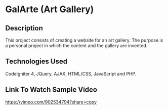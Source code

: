 # GalArte (Art Gallery)

## Description
This project consists of creating a website for an art gallery. The purpose is a personal project in which the content and the gallery are invented.

## Technologies Used
CodeIgniter 4, JQuery, AJAX, HTML/CSS, JavaScript and PHP.

## Link To Watch Sample Video
https://vimeo.com/902534794?share=copy
